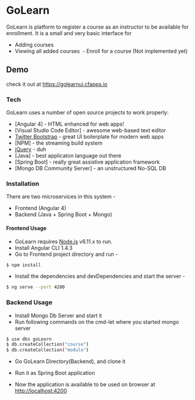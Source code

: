 # GoLearn

GoLearn is platform to register a course as an instructor to be available for enrollment. It is a small and very basic interface for 
  - Adding courses
  - Viewing all added courses
  - Enroll for a course (Not implemented yet)

## Demo 
check it out at https://golearnui.cfapps.io
### Tech

GoLearn uses a number of open source projects to work properly:

* [Angular 4] - HTML enhanced for web apps!
* [Visual Studio Code Editor] - awesome web-based text editor
* [Twitter Bootstrap] - great UI boilerplate for modern web apps
* [NPM] - the streaming build system
* [jQuery] - duh
* [Java] - best applicaton language out there
* [Spring Boot] - really great assistive application framework
* [Mongo DB Community Server] - an unstructured No-SQL DB

### Installation
There are two microservices in this system -
* Frontend (Angular 4)
* Backend (Java + Spring Boot + Mongo)

#### Frontend Usage
* GoLearn requires [Node.js](https://nodejs.org/) v6.11.x to run.
* Install Angular CLI 1.4.3
* Go to Frontend project directory and run -
```sh
$ npm install
```
* Install the dependencies and devDependencies and start the server -
```sh
$ ng serve --port 4200
```

### Backend Usage
* Install Mongo Db Server and start it
* Run following commands on the cmd-let where you started mongo server
```sh
$ use dbs goLearn
$ db.createCollection("course")
$ db.createCollection("module")
```
* Go GoLearn Directory(Backend), and clone it
* Run it as Spring Boot application

* Now the application is available to be used on browser at <http://localhost:4200>

[//]: # (These are reference links used in the body of this note and get stripped out when the markdown processor does its job. There is no need to format nicely because it shouldn't be seen. Thanks SO - http://stackoverflow.com/questions/4823468/store-comments-in-markdown-syntax)


   [node.js]: <http://nodejs.org>
   [Twitter Bootstrap]: <http://twitter.github.com/bootstrap/>
   [jQuery]: <http://jquery.com>
   [AngularJS]: <http://angularjs.org>
